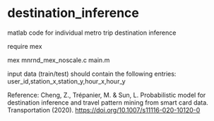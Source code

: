 # destination_inference
 

matlab code for individual metro trip destination inference

require mex

mex mnrnd_mex_noscale.c
main.m


input data (train/test) should contain the following entries:
user_id,station_x,station_y,hour_x,hour_y


Reference:
Cheng, Z., Trépanier, M. & Sun, L. Probabilistic model for destination inference and travel pattern mining from smart card data. Transportation (2020). https://doi.org/10.1007/s11116-020-10120-0
